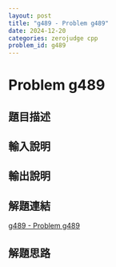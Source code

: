```yaml
---
layout: post
title: "g489 - Problem g489"
date: 2024-12-20
categories: zerojudge cpp
problem_id: g489
---
```


# Problem g489

## 題目描述



## 輸入說明



## 輸出說明



## 解題連結

[g489 - Problem g489](https://zerojudge.tw/ShowProblem?problemid=g489)

## 解題思路

